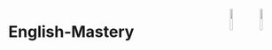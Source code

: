 <a href="https://developer.apple.com/xcode/swiftui/"><img src="https://img.icons8.com/?size=512&id=24465&format=png" align="right" width="10%"></a>
<img src="https://i.imgur.com/2wXKp4n.png" align="right" width="10%"></a>
# English-Mastery


